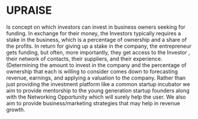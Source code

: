 # UPRAISE

Is concept on which investors can invest in business owners seeking for funding. In exchange for their money, the Investors typically requires a stake in the business, which is a percentage of ownership and a share of the profits. In return for giving up a stake in the company, the entrepreneur gets funding, but often, more importantly, they get access to the Investor , their network of contacts, their suppliers, and their experience. (Determining the amount to invest in the company and the percentage of ownership that each is willing to consider comes down to forecasting revenue, earnings, and applying a valuation to the company. Rather than just providing the investment platform like a common startup incubator we aim to provide mentorship to the young generation startup founders along with the Networking Opportunity which will surely help the user. We also aim to provide business/marketing strategies that may help in revenue growth.
